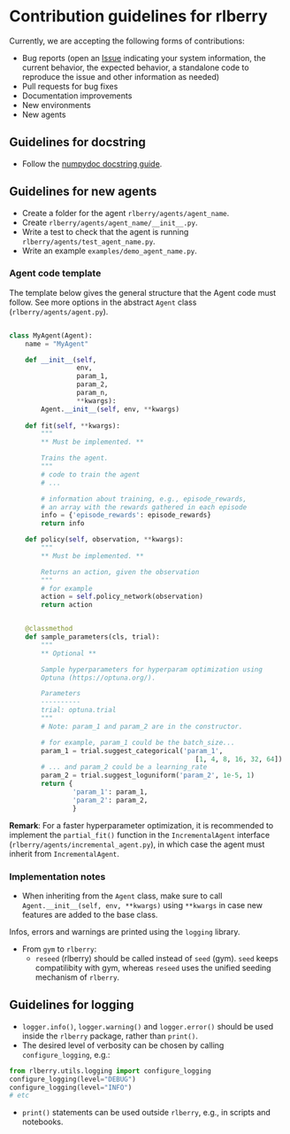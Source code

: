 # Contribution guidelines for rlberry

Currently, we are accepting the following forms of contributions:

-   Bug reports (open an [Issue](https://github.com/rlberry-py/rlberry/issues/new?assignees=&labels=&template=bug_report.md&title=) indicating your system information, the current behavior, the expected behavior, a standalone code to reproduce the issue and other information as needed)
-   Pull requests for bug fixes
-   Documentation improvements
-   New environments
-   New agents

## Guidelines for docstring

*   Follow the [numpydoc docstring guide](https://numpydoc.readthedocs.io/en/latest/format.html).

## Guidelines for new agents

*   Create a folder for the agent `rlberry/agents/agent_name`.
*   Create `rlberry/agents/agent_name/__init__.py`.
*   Write a test to check that the agent is running `rlberry/agents/test_agent_name.py`.
*   Write an example `examples/demo_agent_name.py`.

### Agent code template

The template below gives the general structure that the Agent code must follow. See more options in the  abstract `Agent` class (`rlberry/agents/agent.py`).

```python

class MyAgent(Agent):
    name = "MyAgent"

    def __init__(self,
                 env,
                 param_1,
                 param_2,
                 param_n,
                 **kwargs):
        Agent.__init__(self, env, **kwargs)
    
    def fit(self, **kwargs):
        """
        ** Must be implemented. **

        Trains the agent.
        """
        # code to train the agent
        # ...

        # information about training, e.g., episode_rewards,
        # an array with the rewards gathered in each episode
        info = {'episode_rewards': episode_rewards}
        return info

    def policy(self, observation, **kwargs):
        """
        ** Must be implemented. **

        Returns an action, given the observation
        """
        # for example
        action = self.policy_network(observation)
        return action


    @classmethod
    def sample_parameters(cls, trial):
        """
        ** Optional **

        Sample hyperparameters for hyperparam optimization using
        Optuna (https://optuna.org/).

        Parameters
        ----------
        trial: optuna.trial
        """
        # Note: param_1 and param_2 are in the constructor.

        # for example, param_1 could be the batch_size...
        param_1 = trial.suggest_categorical('param_1',
                                               [1, 4, 8, 16, 32, 64])
        # ... and param_2 could be a learning_rate
        param_2 = trial.suggest_loguniform('param_2', 1e-5, 1)
        return {
                'param_1': param_1,
                'param_2': param_2,
                }
```

__Remark__: For a faster hyperparameter optimization, it is recommended to implement the `partial_fit()` function in the `IncrementalAgent` interface (`rlberry/agents/incremental_agent.py`), in which case the agent must inherit from `IncrementalAgent`.


### Implementation notes

*   When inheriting from the `Agent` class, make sure to call `Agent.__init__(self, env, **kwargs)` using `**kwargs` in case new features are added to the base class.

Infos, errors and warnings are printed using the `logging` library.

*   From `gym` to `rlberry`:
    *   `reseed` (rlberry) should be called instead of `seed` (gym). `seed` keeps compatilibity with gym, whereas `reseed` uses the unified seeding mechanism of `rlberry`.


## Guidelines for logging

*   `logger.info()`, `logger.warning()` and `logger.error()` should be used inside the `rlberry` package, rather than `print()`.
*    The desired level of verbosity can be chosen by calling `configure_logging`, e.g.:

```python
from rlberry.utils.logging import configure_logging
configure_logging(level="DEBUG")
configure_logging(level="INFO")
# etc
```

* `print()` statements can be used outside `rlberry`, e.g., in scripts and notebooks.